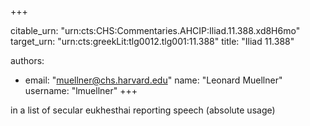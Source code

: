 +++


citable_urn: "urn:cts:CHS:Commentaries.AHCIP:Iliad.11.388.xd8H6mo"
target_urn: "urn:cts:greekLit:tlg0012.tlg001:11.388"
title: "Iliad 11.388"

authors:
- email: "muellner@chs.harvard.edu"
  name: "Leonard Muellner"
  username: "lmuellner"
+++

<p>in a list of secular eukhesthai reporting speech (absolute usage)</p>
